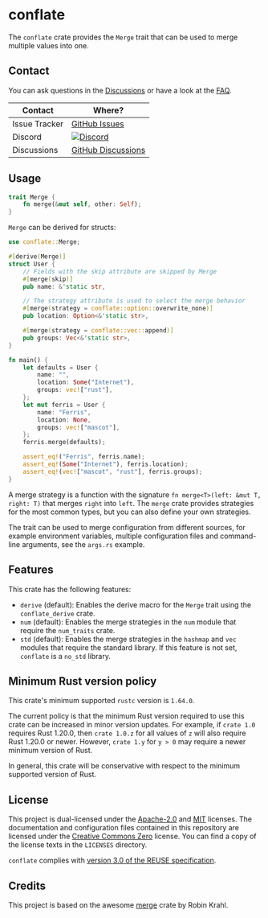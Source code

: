 <!---
Copyright (C) 2020 Robin Krahl <robin.krahl@ireas.org>
SPDX-License-Identifier: CC0-1.0
-->

# conflate

The `conflate` crate provides the `Merge` trait that can be used to merge
multiple values into one.

## Contact

You can ask questions in the
[Discussions](https://github.com/rustic-rs/rustic/discussions) or have a look at
the [FAQ](https://rustic.cli.rs/docs/FAQ.html).

| Contact       | Where?                                                                                                          |
| ------------- | --------------------------------------------------------------------------------------------------------------- |
| Issue Tracker | [GitHub Issues](https://github.com/rustic-rs/conflate/issues/choose)                                            |
| Discord       | [![Discord](https://dcbadge.vercel.app/api/server/WRUWENZnzQ?style=flat-square)](https://discord.gg/WRUWENZnzQ) |
| Discussions   | [GitHub Discussions](https://github.com/rustic-rs/rustic/discussions)                                           |

## Usage

```rust
trait Merge {
    fn merge(&mut self, other: Self);
}
```

`Merge` can be derived for structs:

<!-- should be kept in sync with ../../examples/user -->

```rust
use conflate::Merge;

#[derive(Merge)]
struct User {
    // Fields with the skip attribute are skipped by Merge
    #[merge(skip)]
    pub name: &'static str,

    // The strategy attribute is used to select the merge behavior
    #[merge(strategy = conflate::option::overwrite_none)]
    pub location: Option<&'static str>,

    #[merge(strategy = conflate::vec::append)]
    pub groups: Vec<&'static str>,
}

fn main() {
    let defaults = User {
        name: "",
        location: Some("Internet"),
        groups: vec!["rust"],
    };
    let mut ferris = User {
        name: "Ferris",
        location: None,
        groups: vec!["mascot"],
    };
    ferris.merge(defaults);

    assert_eq!("Ferris", ferris.name);
    assert_eq!(Some("Internet"), ferris.location);
    assert_eq!(vec!["mascot", "rust"], ferris.groups);
}
```

A merge strategy is a function with the signature
`fn merge<T>(left: &mut T, right: T)` that merges `right` into `left`. The
`merge` crate provides strategies for the most common types, but you can also
define your own strategies.

The trait can be used to merge configuration from different sources, for example
environment variables, multiple configuration files and command-line arguments,
see the `args.rs` example.

## Features

This crate has the following features:

- `derive` (default): Enables the derive macro for the `Merge` trait using the
  `conflate_derive` crate.
- `num` (default): Enables the merge strategies in the `num` module that require
  the `num_traits` crate.
- `std` (default): Enables the merge strategies in the `hashmap` and `vec`
  modules that require the standard library. If this feature is not set,
  `conflate` is a `no_std` library.

## Minimum Rust version policy

This crate's minimum supported `rustc` version is `1.64.0`.

The current policy is that the minimum Rust version required to use this crate
can be increased in minor version updates. For example, if `crate 1.0` requires
Rust 1.20.0, then `crate 1.0.z` for all values of `z` will also require Rust
1.20.0 or newer. However, `crate 1.y` for `y > 0` may require a newer minimum
version of Rust.

In general, this crate will be conservative with respect to the minimum
supported version of Rust.

## License

This project is dual-licensed under the [Apache-2.0][Apache-2.0] and [MIT][MIT]
licenses. The documentation and configuration files contained in this repository
are licensed under the [Creative Commons Zero][CC0] license. You can find a copy
of the license texts in the `LICENSES` directory.

`conflate` complies with [version 3.0 of the REUSE specification][reuse].

## Credits

This project is based on the awesome [merge](https://crates.io/crates/merge)
crate by Robin Krahl.

[Apache-2.0]: https://opensource.org/licenses/Apache-2.0
[MIT]: https://opensource.org/licenses/MIT
[CC0]: https://creativecommons.org/publicdomain/zero/1.0/
[reuse]: https://reuse.software/practices/3.0/
